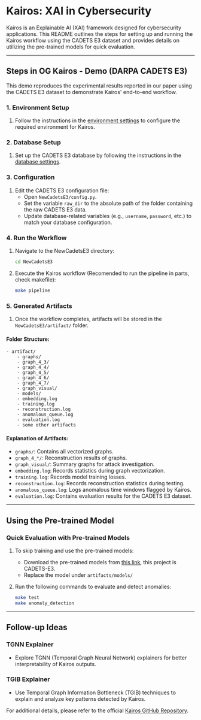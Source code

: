
# Kairos: XAI in Cybersecurity

Kairos is an Explainable AI (XAI) framework designed for cybersecurity applications. This README outlines the steps for setting up and running the Kairos workflow using the CADETS E3 dataset and provides details on utilizing the pre-trained models for quick evaluation.

---

## Steps in OG Kairos - Demo (DARPA CADETS E3)

This demo reproduces the experimental results reported in our paper using the CADETS E3 dataset to demonstrate Kairos' end-to-end workflow.

### 1. Environment Setup
1. Follow the instructions in the [environment settings](https://github.com/ProvenanceAnalytics/kairos/blob/main/DARPA/settings/environment-settings.md) to configure the required environment for Kairos.

### 2. Database Setup
1. Set up the CADETS E3 database by following the instructions in the [database settings](https://github.com/ProvenanceAnalytics/kairos/blob/main/DARPA/settings/database.md).

### 3. Configuration
1. Edit the CADETS E3 configuration file:
   - Open `NewCadetsE3/config.py`.
   - Set the variable `raw_dir` to the absolute path of the folder containing the raw CADETS E3 data.
   - Update database-related variables (e.g., `username`, `password`, etc.) to match your database configuration.

### 4. Run the Workflow
1. Navigate to the NewCadetsE3 directory:
   ```bash
   cd NewCadetsE3
   ```
2. Execute the Kairos workflow (Recomended to run the pipeline in parts, check makefile):
   ```bash
   make pipeline
   ```

### 5. Generated Artifacts
1. Once the workflow completes, artifacts will be stored in the `NewCadetsE3/artifact/` folder.

#### Folder Structure:
```
- artifact/
    - graphs/
    - graph_4_3/
    - graph_4_4/
    - graph_4_5/
    - graph_4_6/
    - graph_4_7/
    - graph_visual/
    - models/
    - embedding.log
    - training.log
    - reconstruction.log
    - anomalous_queue.log
    - evaluation.log
    - some other artifacts
```

#### Explanation of Artifacts:
- `graphs/`: Contains all vectorized graphs.
- `graph_4_*/`: Reconstruction results of graphs.
- `graph_visual/`: Summary graphs for attack investigation.
- `embedding.log`: Records statistics during graph vectorization.
- `training.log`: Records model training losses.
- `reconstruction.log`: Records reconstruction statistics during testing.
- `anomalous_queue.log`: Logs anomalous time windows flagged by Kairos.
- `evaluation.log`: Contains evaluation results for the CADETS E3 dataset.

---

## Using the Pre-trained Model
### Quick Evaluation with Pre-trained Models
1. To skip training and use the pre-trained models:
   - Download the pre-trained models from [this link](https://drive.google.com/drive/u/0/folders/1YAKoO3G32xlYrCs4BuATt1h_hBvvEB6C), this project is CADETS-E3.
   - Replace the model under `artifacts/models/`

2. Run the following commands to evaluate and detect anomalies:
   ```bash
   make test
   make anomaly_detection
   ```

---

## Follow-up Ideas
### TGNN Explainer
- Explore TGNN (Temporal Graph Neural Network) explainers for better interpretability of Kairos outputs.

### TGIB Explainer
- Use Temporal Graph Information Bottleneck (TGIB) techniques to explain and analyze key patterns detected by Kairos.

For additional details, please refer to the official [Kairos GitHub Repository](https://github.com/ProvenanceAnalytics/kairos).
```
